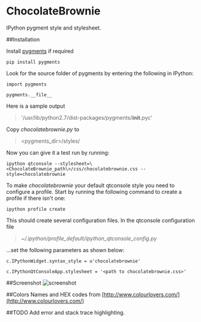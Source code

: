 ChocolateBrownie
================

IPython pygment style and stylesheet.

##Installation

Install [pygments](http://pygments.org/) if required

```pip install pygments```

Look for the source folder of pygments by entering the following in IPython:

```import pygments```

```pygments.__file__ ```

Here is a sample output

>'/usr/lib/python2.7/dist-packages/pygments/__init__.pyc'


Copy _chocolatebrownie.py_ to 

>\<pygments_dir\>/styles/ 


Now you can give it a test run by running:

```ipython qtconsole --stylesheet=\<ChocolateBrownie_path\>/css/chocolatebrownie.css --style=chocolatebrownie```

To make _chocolatebrownie_ your default qtconsole style you need to configure a profile. Start by running the following command to create a profile if there isn't one:

```ipython profile create```

This should create several configuration files. In the qtconsole configuration file

> _~/.ipython/profile_default/ipython_qtconsole_config.py_

...set the following parameters as shown below:

```c.IPythonWidget.syntax_style = u'chocolatebrownie'```

```c.IPythonQtConsoleApp.stylesheet = '<path to chocolatebrownie.css>'```

##Screenshot
![screenshot](img/screenshot.png)


##Colors
Names and HEX codes from [http://www.colourlovers.com/](http://www.colourlovers.com/)


##TODO
Add error and stack trace highlighting.
